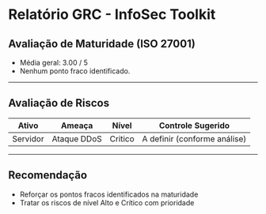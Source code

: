 # Relatório GRC - InfoSec Toolkit

## Avaliação de Maturidade (ISO 27001)
- Média geral: 3.00 / 5
- Nenhum ponto fraco identificado.

---

## Avaliação de Riscos

| Ativo           | Ameaça                         | Nível      | Controle Sugerido                   |
|---------------|------------------------------|----------|-----------------------------------|
| Servidor        | Ataque DDoS                    | Critico    | A definir (conforme análise)        |

---

## Recomendação
- Reforçar os pontos fracos identificados na maturidade
- Tratar os riscos de nível Alto e Crítico com prioridade
